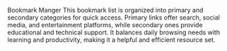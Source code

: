Bookmark Manger
This bookmark list is organized into primary and secondary categories for quick access. Primary links offer search, social media, and entertainment platforms, while secondary ones provide educational and technical support. It balances daily browsing needs with learning and productivity, making it a helpful and efficient resource set.
